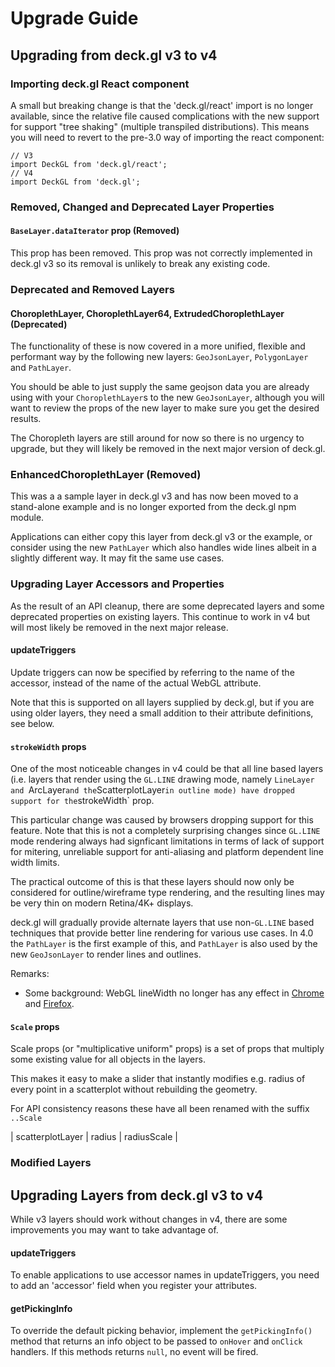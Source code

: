 # Upgrade Guide

## Upgrading from deck.gl v3 to v4

### Importing deck.gl React component

A small but breaking change is that the 'deck.gl/react' import is no
longer available, since the relative file caused complications with
the new support for support "tree shaking" (multiple transpiled distributions). This means you will need to revert to the pre-3.0 way of importing the react component:

```
// V3
import DeckGL from 'deck.gl/react';
// V4
import DeckGL from 'deck.gl';
```

### Removed, Changed and Deprecated Layer Properties

#### `BaseLayer.dataIterator` prop (Removed)

This prop has been removed. This prop was not correctly implemented in
deck.gl v3 so its removal is unlikely to break any existing code.


### Deprecated and Removed Layers

#### ChoroplethLayer, ChoroplethLayer64, ExtrudedChoroplethLayer (Deprecated)

The functionality of these is now covered in a more unified, flexible and
performant way by the following new layers: `GeoJsonLayer`, `PolygonLayer` and
`PathLayer`.

You should be able to just supply the same geojson data you are already using
with your `ChoroplethLayer`s to the new `GeoJsonLayer`, although you will want
to review the props of the new layer to make sure you get the desired results.

The Choropleth layers are still around for now so there is no urgency to upgrade,
but they will likely be removed in the next major version of deck.gl.

### EnhancedChoroplethLayer (Removed)

This was a a sample layer in deck.gl v3 and has now been moved to a
stand-alone example and is no longer exported from the deck.gl npm module.

Applications can either copy this layer from deck.gl v3 or the example,
or consider using the new `PathLayer` which also handles wide lines albeit in a
slightly different way. It may fit the same use cases.


### Upgrading Layer Accessors and Properties

As the result of an API cleanup, there are some deprecated layers and some
deprecated properties on existing layers. This continue to work in v4 but will
most likely be removed in the next major release.

#### updateTriggers

Update triggers can now be specified by referring to the name of the accessor,
instead of the name of the actual WebGL attribute.

Note that this is supported on all layers supplied by deck.gl, but if you
are using older layers, they need a small addition to their attribute
definitions, see below.

#### `strokeWidth` props

One of the most noticeable changes in v4 could be that all line based layers
(i.e. layers that render using the `GL.LINE` drawing mode, namely
`LineLayer and `ArcLayer` and the `ScatterplotLayer` in outline mode)
have dropped support for the `strokeWidth` prop.

This particular change was caused by browsers dropping support for this feature.
Note that this is not a completely surprising changes since `GL.LINE` mode
rendering always had signficant limitations in terms of lack of support for
mitering, unreliable support for anti-aliasing and platform dependent line width limits.

The practical outcome of this is that these layers should now only be
considered for outline/wireframe type rendering, and the resulting lines may be
very thin on modern Retina/4K+ displays.

deck.gl will gradually provide alternate layers that use non-`GL.LINE` based
techniques that provide better line rendering for various use cases.
In 4.0 the `PathLayer` is the first example of this, and `PathLayer` is also used
by the new `GeoJsonLayer` to render lines and outlines.

Remarks:
* Some background: WebGL lineWidth no longer has any effect in
  [Chrome](https://bugs.chromium.org/p/chromium/issues/detail?id=60124)
  and [Firefox](https://bugzilla.mozilla.org/show_bug.cgi?id=634506).

#### `Scale` props

Scale props (or "multiplicative uniform" props) is a set of props that
multiply some existing value for all objects in the layers.

This makes it easy to make a slider that instantly modifies e.g. radius of
every point in a scatterplot without rebuilding the geometry.

For API consistency reasons these have all been renamed with the suffix `..Scale`

| scatterplotLayer | radius | radiusScale |

### Modified Layers


## Upgrading Layers from deck.gl v3 to v4

While v3 layers should work without changes in v4, there are some improvements
you may want to take advantage of.

#### updateTriggers

To enable applications to use accessor names in updateTriggers, you need to
add an 'accessor' field when you register your attributes.

#### getPickingInfo

To override the default picking behavior, implement the `getPickingInfo()` method
that returns an info object to be passed to `onHover` and `onClick` handlers. If
this methods returns `null`, no event will be fired.

